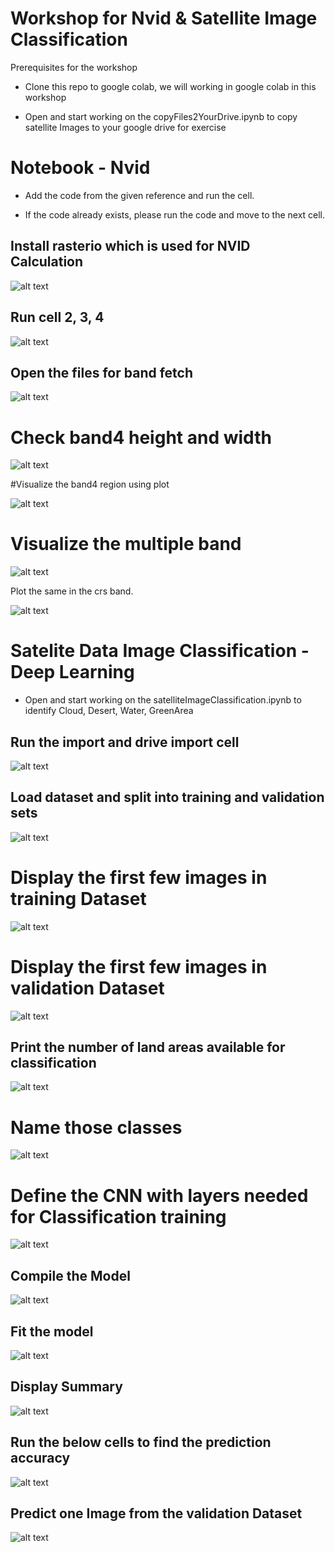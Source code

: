 # Workshop for Nvid & Satellite Image Classification

Prerequisites for the workshop

- Clone this repo to google colab, we will working in google colab in this workshop

- Open and  start working on the copyFiles2YourDrive.ipynb to copy satellite Images to your google drive for exercise

# Notebook - Nvid

- Add the code from the given reference and run the cell.

- If the code already exists, please run the code and move to the next cell.

## Install rasterio which is used for NVID Calculation

![alt text](media/nvid/image.png)

## Run cell 2, 3, 4

![alt text](media/nvid/image-7.png)


## Open the files for band fetch

![alt text](media/nvid/image1.png)

# Check band4 height and width

![alt text](media/nvid/image-1.png)


#Visualize the band4 region using plot

![alt text](media/nvid/image-2.png)

# Visualize the multiple band 

![alt text](media/nvid/image-3.png)

Plot the same in the crs band.

![alt text](media/nvid/image-4.png)

# Satelite Data Image Classification - Deep Learning

- Open and  start working on the satelliteImageClassification.ipynb to identify Cloud, Desert, Water, GreenArea

## Run the import and drive import cell

![alt text](media/satimageclassify/image-1.png)


## Load dataset and split into training and validation sets

![alt text](media/satimageclassify/image.png)

# Display the first few images in training Dataset

![alt text](media/satimageclassify/image-2.png)

# Display the first few images in validation Dataset

![alt text](media/satimageclassify/image-3.png)

## Print the number of land areas available for classification

![alt text](media/satimageclassify/image-5.png)

# Name those classes

![alt text](media/satimageclassify/image-6.png)

# Define the CNN with layers needed for Classification training

![alt text](media/satimageclassify/image-7.png)

## Compile the Model
![alt text](media/satimageclassify/image-9.png)

## Fit the model
![alt text](media/satimageclassify/image-8.png)

## Display Summary

![alt text](media/satimageclassify/image-10.png)

## Run the below cells to find the prediction accuracy

![alt text](media/satimageclassify/image-11.png)

## Predict one Image from the validation Dataset

![alt text](media/satimageclassify/image-12.png)



